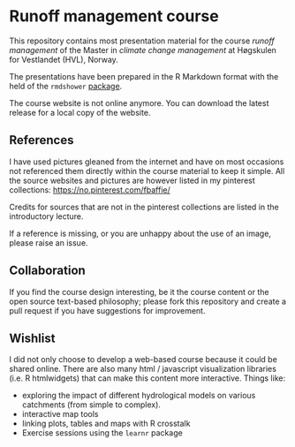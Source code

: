 # Runoff management course

This repository contains most presentation material for the course *runoff management* of the Master in *climate change management* 
at Høgskulen for Vestlandet (HVL), Norway.

The presentations have been prepared in the R Markdown format with the held of the `rmdshower` [package](https://github.com/MangoTheCat/rmdshower).

The course website is not online anymore. You can download the latest release for a local copy of the website.

## References
I have used pictures gleaned from the internet and have on most occasions not referenced them directly within the course material to keep it simple. All the source websites and pictures are however listed in my pinterest collections:
https://no.pinterest.com/fbaffie/

Credits for sources that are not in the pinterest collections are listed in the introductory lecture.

If a reference is missing, or you are unhappy about the use of an image, please raise an issue.

## Collaboration
If you find the course design interesting, be it the course content or the open source text-based philosophy; please fork this repository and create a pull request if you have suggestions for improvement.

## Wishlist
I did not only choose to develop a web-based course because it could be shared online.
There are also many html / javascript visualization libraries (i.e. R htmlwidgets) that can make this content more interactive.
Things like:
- exploring the impact of different hydrological models on various catchments (from simple to complex).
- interactive map tools
- linking plots, tables and maps with R crosstalk
- Exercise sessions using the `learnr` package

